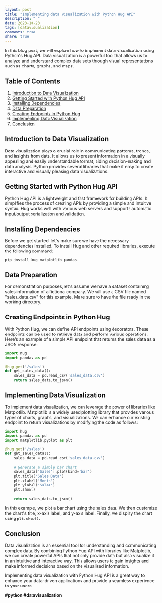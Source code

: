 ```yaml
---
layout: post
title: "Implementing data visualization with Python Hug API"
description: " "
date: 2023-10-23
tags: [datavisualization]
comments: true
share: true
---
```


In this blog post, we will explore how to implement data visualization using Python's Hug API. Data visualization is a powerful tool that allows us to analyze and understand complex data sets through visual representations such as charts, graphs, and maps.

## Table of Contents
1. [Introduction to Data Visualization](#introduction-to-data-visualization)
2. [Getting Started with Python Hug API](#getting-started-with-python-hug-api)
3. [Installing Dependencies](#installing-dependencies)
4. [Data Preparation](#data-preparation)
5. [Creating Endpoints in Python Hug](#creating-endpoints-in-python-hug)
6. [Implementing Data Visualization](#implementing-data-visualization)
7. [Conclusion](#conclusion)

## Introduction to Data Visualization
Data visualization plays a crucial role in communicating patterns, trends, and insights from data. It allows us to present information in a visually appealing and easily understandable format, aiding decision-making and data analysis. Python provides several libraries that make it easy to create interactive and visually pleasing data visualizations.

## Getting Started with Python Hug API
Python Hug API is a lightweight and fast framework for building APIs. It simplifies the process of creating APIs by providing a simple and intuitive syntax. Hug works well with various web servers and supports automatic input/output serialization and validation.

## Installing Dependencies
Before we get started, let's make sure we have the necessary dependencies installed. To install Hug and other required libraries, execute the following command:

```
pip install hug matplotlib pandas
```

## Data Preparation
For demonstration purposes, let's assume we have a dataset containing sales information of a fictional company. We will use a CSV file named "sales_data.csv" for this example. Make sure to have the file ready in the working directory.

## Creating Endpoints in Python Hug
With Python Hug, we can define API endpoints using decorators. These endpoints can be used to retrieve data and perform various operations. Here's an example of a simple API endpoint that returns the sales data as a JSON response:

```python
import hug
import pandas as pd

@hug.get('/sales')
def get_sales_data():
    sales_data = pd.read_csv('sales_data.csv')
    return sales_data.to_json()
```

## Implementing Data Visualization
To implement data visualization, we can leverage the power of libraries like Matplotlib. Matplotlib is a widely used plotting library that provides various types of charts, graphs, and visualizations. We can enhance our existing endpoint to return visualizations by modifying the code as follows:

```python
import hug
import pandas as pd
import matplotlib.pyplot as plt

@hug.get('/sales')
def get_sales_data():
    sales_data = pd.read_csv('sales_data.csv')
    
    # Generate a simple bar chart
    sales_data['Sales'].plot(kind='bar')
    plt.title('Sales Data')
    plt.xlabel('Month')
    plt.ylabel('Sales')
    plt.show()
    
    return sales_data.to_json()
```

In this example, we plot a bar chart using the sales data. We then customize the chart's title, x-axis label, and y-axis label. Finally, we display the chart using `plt.show()`.

## Conclusion
Data visualization is an essential tool for understanding and communicating complex data. By combining Python Hug API with libraries like Matplotlib, we can create powerful APIs that not only provide data but also visualize it in an intuitive and interactive way. This allows users to gain insights and make informed decisions based on the visualized information.

Implementing data visualization with Python Hug API is a great way to enhance your data-driven applications and provide a seamless experience to your users.

**#python #datavisualization**